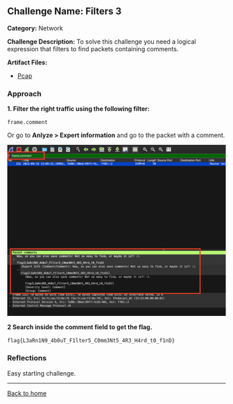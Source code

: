 ## Challenge Name: Filters 3
**Category:** Network

**Challenge Description:** 
To solve this challenge you need a logical expression that filters to find packets containing comments.

**Artifact Files:**
* [Pcap](/olicyber-training/network/03-Filters-1/artifacts/nw-intro03.pcapng)

### Approach

**1. Filter the right traffic using the following filter:**
```
frame.comment
```

Or go to **Anlyze > Expert information** and go to the packet with a comment.


![img](</olicyber-training/network/05-Filters-3/images/img1.png>)

**2 Search inside the comment field to get the flag.**

```
flag{L3aRn1N9_4b0uT_F1lter5_C0mm3Nt5_4R3_H4rd_t0_f1nD}
```


### Reflections
Easy starting challenge.
  

---
<a href="/olicyber-training/main.md" class="btn">Back to home</a>